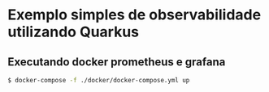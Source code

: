 # Exemplo simples de observabilidade utilizando Quarkus

## Executando docker prometheus e grafana

```sh
$ docker-compose -f ./docker/docker-compose.yml up




